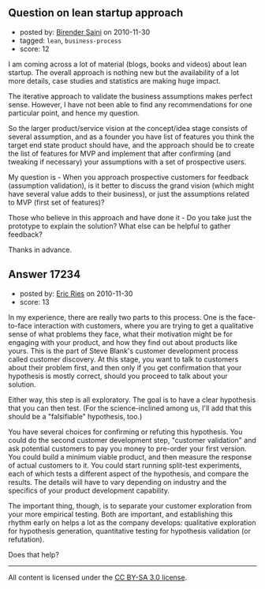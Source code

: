 ## Question on lean startup approach

- posted by: [Birender Saini](https://stackexchange.com/users/-1/5019-birender-saini) on 2010-11-30
- tagged: `lean`, `business-process`
- score: 12

I am coming across a lot of material (blogs, books and videos) about lean startup. The overall approach is nothing new but the availability of a lot more details, case studies and statistics are making huge impact. 

The iterative approach to validate the business assumptions makes perfect sense. However, I have not been able to find any recommendations for one particular point, and hence my question. 

So the larger product/service vision at the concept/idea stage consists of several assumption, and as a founder you have list of features you think the target end state product should have, and the approach should be to create the list of features for MVP and implement that after confirming (and tweaking if necessary) your assumptions with a set of prospective users. 

My question is - When you approach prospective customers for feedback (assumption validation), is it better to discuss the grand vision (which might have several value adds to their business), or just the assumptions related to MVP (first set of features)?

Those who believe in this approach and have done it - Do you take just the prototype to explain the solution? What else can be helpful to gather feedback?

Thanks in advance.



## Answer 17234

- posted by: [Eric Ries](https://stackexchange.com/users/-1/5698-eric-ries) on 2010-11-30
- score: 13

In my experience, there are really two parts to this process. One is the face-to-face interaction with customers, where you are trying to get a qualitative sense of what problems they face, what their motivation might be for engaging with your product, and how they find out about products like yours. This is the part of Steve Blank's customer development process called customer discovery. At this stage, you want to talk to customers about their problem first, and then only if you get confirmation that your hypothesis is mostly correct, should you proceed to talk about your solution.

Either way, this step is all exploratory. The goal is to have a clear hypothesis that you can then test. (For the science-inclined among us, I'll add that this should be a "falsifiable" hypothesis, too.)  

You have several choices for confirming or refuting this hypothesis. You could do the second customer development step, "customer validation" and ask potential customers to pay you money to pre-order your first version. You could build a minimum viable product, and then measure the response of actual customers to it. You could start running split-test experiments, each of which tests a different aspect of the hypothesis, and compare the results. The details will have to vary depending on industry and the specifics of your product development capability.

The important thing, though, is to separate your customer exploration from your more empirical testing. Both are important, and establishing this rhythm early on helps a lot as the company develops: qualitative exploration for hypothesis generation, quantitative testing for hypothesis validation (or refutation). 

Does that help?





---

All content is licensed under the [CC BY-SA 3.0 license](https://creativecommons.org/licenses/by-sa/3.0/).
